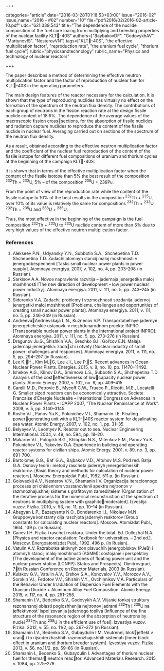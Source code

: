 +++

categories="article"
date="2016-03-28T01:18:53+03:00"
issue="2016-02"
issue_name="2016 - #02"
number="10"
file="pdf/2016/02/2016-02-article-10.pdf"
udc="621.039.543"
title="The dependence of the nuclide composition of the fuel core loaing from multiplying and breeding properties of the nuclear facility KLT-40S"
authors=["BaybakovDF", "GodovykhAV", "MartynovIS", "NesterovVN"]
tags=["KLT-40S", "the effective multiplication factor", "reproduction rate", "the uranium fuel cycle", "thorium fuel cycle"]
rubric="physicsandtechnology"
rubric_name="Physics and technology of nuclear reactors"

+++

The paper describes a method of determining the effective neutron multiplication factor and the factor of reproduction of nuclear fuel for KLT-40S in the operating parameters.

The main design features of the reactor necessary for the calculation. 
It is shown that the type of reproducing nuclides has virtually no effect on the formation of the spectrum of the neutron flux density. 
The contributions of each group of neutrons in the fission reaction rate at the design fissile nuclide content of 18.6%. 
The dependence of the average values of the macroscopic fission crosssections, for the absorption of fissile nuclides and radiation capture nuclides to reproduce the content of the fissile nuclide in nuclear fuel. 
Averaging carried out on sections of the spectrum of the neutron flux density.

As a result, obtained according to the effective neutron multiplication factor and the coefficient of the nuclear fuel reproduction of the content of the fissile isotope for different fuel compositions of uranium and thorium cycles at the beginning of the campaign KLT-40S.

It is shown that in terms of the effective multiplication factor when the content of the fissile isotope than 5% the best result of the composition <sup>232</sup>Th + <sup>233</sup>U, 5% – of the composition <sup>238</sup>U + 239Pu.

From the point of view of the reproduction rate while the content of the fissile isotope to 10% of the best results in the composition <sup>232</sup>Th + <sup>235</sup>U, over 10% of its value is relatively the same for compositions <sup>232</sup>Th + <sup>233</sup>U, <sup>232</sup>Th + <sup>235</sup>U and <sup>238</sup>U + <sup>235</sup>U.

Thus, the most effective in the beginning of the campaign is the fuel
composition <sup>232</sup>Th + <sup>233</sup>U to <sup>233</sup>U nuclide content of more than 5% due to very high values of the effective neutron multiplication factor.

### References

1. Alekseev P.N., Udyansky Y.N., Subbotin S.A., Shchepetina T.D. Shchepetina T.D. Zadachi atomnyh stancij maloj moshhnosti v jenergoobespechenii [Tasks small nuclear power plants in power supply]. Atomnaya energiya. 2007, v. 102, no. 4, pp. 203–208 (in Russian).
2. Sarkisov A.A. Novoe napravlenie razvitija – jadernaja jenergetika maloj moshhnosti [The new direction of development – low power nuclear power industry]. Atomnaya energiya. 2011, v. 111, no. 5, pp. 243–245 (in Russian).
3. Sidorenko V.A. Zadachi, problemy i vozmozhnosti sozdanija jadernoj jenergetiki maloj moshhnosti [Problems, challenges and opportunities of creating small nuclear power plants]. Atomnaya energiya. 2011, v. 111, no. 5, pp. 246–249 (in Russian).
4. AndreevaAndrievskaja L.N., Kuznecov V.P. Transportabel’nye jadernye jenergeticheskie ustanovki v mezhdunarodnom proekte INPRO [Transportable nuclear power plants in the international project INPRO]. Atomnaya energiya. 2011, v. 111, no. 5, pp. 273–276 (in Russian).
5. Dragunov Ju.G.‚ Shishkin V.A., Grechko G.I., Gol’cov E.N. Malaja jadernaja jenergetika: zadachi i otvety [Nuclear industry of small power: challenges and responses]. Atomnaya energiya. 2011, v. 111, no. 5, pp. 294–297 (in Russian).
6. Lee K.H., Kim M.G, Lee J.I., Lee P.S. Recent advances in Ocean Nuclear Power Plants. Energies. 2015, v. 8, no. 10, pp. 11470–11492.
7. Ishekov A.G., Klinov D.A., Smirnova L.S., Subbotin S.A., Shchepetina T.D. Analysis of the costeffectiveness of lowcapacity nuclear power plants. Atomic Energy. 2007, v. 102, no. 6, pp. 409–415.
8. Carelli M.D., Petrovic B., Mycoff C.W., Trueco P., Ricotti, M.E., Locatelli G. Smaller sized reactors can be economically attractive. Societe Francaise d’Energie Nucleaire – International Congress on Advances in Nuclear Power Plants – ICAPP 2007, “The Nuclear Renaissance at Work”. 2008, v. 5, pp. 3140–3145.
9. Kostin V.I., Panov Yu.K., Polunichev V.I., Shamanin I.E. Floating powergenerating unit with a KLT-40S reactor system for desalinating sea water. Atomic Energy. 2007, v. 102, no. 1, pp. 31–35.
10. Belyayev V., Leontyev K. Reactor out to sea. Nuclear Engineering International. 2004, v. 49, no. 594, pp. 18–20.
11. Makarov V.I., Pologikh B.G., Khlopkin N.S., Mitenkov F.M., Panov Yu.K., Polunichev V.I., Yakovlev O.A. Experience in building and operating reactor systems for civilian ships. Atomic Energy. 2001, v. 89, no. 3, pp. 691–700.
12. Bartolomej G.G., Bat’ G.A., Bajbakov V.D., Altuhov M.S. Pod red. Batja G.A. Osnovy teorii i metody rascheta jadernyh jenergeticheskih reaktorov. [Basic theory and methods for calculation of nuclear power reactors]. Moscow. Energoizdat Publ., 1982. 511 p. (in Russian).
13. Golovackij A.V., Nesterov V.N., Shamanin I.V. Organizacija iteracionnogo processa pri chislennom vosstanovlenii spektra nejtronov v razmnozhajushhej sisteme s grafitovym zamedlitelem [Organization of the iterative process for the numerical reconstruction of the spectrum of neutrons in multiplying system with graphitemoderated]. Izvestija vuzov. Fizika. 2010, v. 53, no. 11, pp. 10–14 (in Russian).
14. Abagyan L.P., Bazazyants N.O., Bondarenko I.I., Nikolaev M.N. Gruppovye konstanty dlja raschjota jadernyh reaktorov [Group constants for calculating nuclear reactors]. Moscow. Atomizdat Publ., 1964. 139 p. (in Russian).
15. Ganev I.H. Fizika i raschet reaktora. Under the total. Ed. Dollezhal N.A. [Physics and reactor caculation: Textbook for universities. – 2nd ed.]. Moscow. Energoatomizdat Publ., 1992. 496 p. (in Rusian).
16. Vatulin A.V. Razrabotka aktivnyh zon plavuchih jenergoblokov (PJeB) i atomnyh stancij maloj moshhnosti (ASMM): sostojanie i perspektivy [The development of the active zones of floating power unit and the nuclear power station (LCNPP): Status and Prospects]. Dimitrovgrad, 7th Russian Conference on Reactor Materials, 2003 (in Russian).
17. Kulakov G.V., Vatulin A.V., Ershov S.A., Konovalov Y.V., Morozov A.V., Sorokin V.I., Fedotov V.V., Shishin V.Y., Ovchinnikov V.A. Particulars of the Behavior Under Irradiation of Dispersion Fuel Elements with the Uranium Dioxide + Aluminum Alloy Fuel Composition. Atomic Energy. 2015, v. 117, no. 4, pp. 251–256.
18. Shamanin I.V., Bedenko S.V., Godovykh A.V. Vlijanie tonkoj struktury rezonansnoj oblasti pogloshhenija nejtronov jadrami <sup>232</sup>Th i <sup>238</sup>U na jeffektivnost’ ispol’zovanija jadernogo topliva [Influence of the fine structure of the resonance region of the absorption of neutrons by nuclei <sup>232</sup>Th and <sup>238</sup>U in the efficient use of fuel]. Izvestiya vuzov. Fizika. 2012, v. 55, no. 11/2, pp. 367–372 (in Russian).
19. Shamanin I.V., Bedenko S.V., Gubaydulin I.M. Vnutrennij blokjeffekt v uran i to rijsoderzhashhih razmnozhajushhih sistemah [Inner block effect in uranium and thorium breeder system]. Izvestiya vuzov. Fizika. 2013, v. 56, no.11/2, pp. 59–66 (in Russian).
20. Shamanin I., Bedenko S., Gubaydulin I. Advantages of thorium nuclear fuel for thermal neutron reactor. Advanced Materials Research. 2015, v. 1084, pp. 275–279.